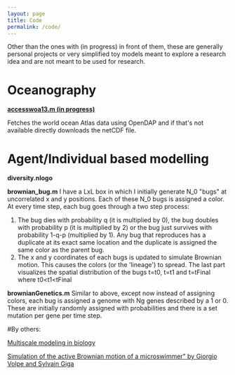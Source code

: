 ```yaml
---
layout: page
title: Code
permalink: /code/
---
```




Other than the ones with (in progress) in front of them, these are generally personal projects or very simplified toy models meant to explore a research idea and are not meant to be used for research. 
# Oceanography 

[**accesswoa13.m (in progress)**](https://github.com/FaizanHaque/matlab-tools/blob/master/accessWOA13.m)

Fetches the world ocean Atlas data using OpenDAP and if that's not available directly downloads the netCDF file.


# Agent/Individual based modelling 


**diversity.nlogo**

**brownian_bug.m**
I have a LxL box in which I initially generate N_0 "bugs" at uncorrelated x and y positions. Each of these N_0 bugs is assigned a color.
At every time step, each bug goes through a two step process:
1) The bug dies with probability q (it is multiplied by 0), the bug doubles with probability p (it is multiplied by 2) or the bug just survives with probability 1-q-p (multiplied by 1).
Any bug that reproduces has a duplicate at its exact same location and the duplicate is assigned the same color as the parent bug.
2) The x and y coordinates of each bugs is updated to simulate Brownian motion. This causes the colors (or the 'lineage') to spread.
The last part visualizes the spatial distribution of the bugs t=t0, t=t1 and t=tFinal where t0<t1<tFinal


**brownianGenetics.m**
Similar to above, except now instead of assigning colors, each bug is assigned a genome with Ng genes described by a 1 or 0. These are initially randomly assigned with probabilities and there is a set mutation per gene per time step.




#By others:



[Multiscale modeling in biology](http://math.univ-lyon1.fr/~bernard/teach/sfbt/index.html)




[Simulation of the active Brownian motion of a microswimmer" by Giorgio Volpe and Sylvain Giga](http://aapt.scitation.org/doi/suppl/10.1119/1.4870398)
